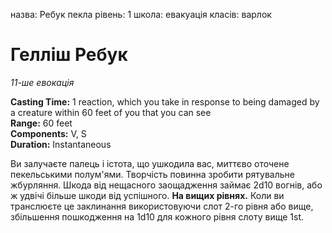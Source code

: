 назва: Ребук пекла рівень: 1 школа: евакуація класів: варлок

# Гелліш Ребук
_11-ше евокація_

**Casting Time:** 1 reaction, which you take in response to being damaged by a creature within 60 feet of you that you can see    
**Range:** 60 feet    
**Components:** V, S    
**Duration:** Instantaneous

Ви залучаєте палець і істота, що ушкодила вас, миттєво оточене пекельськими полум'ями. Творчість повинна зробити рятувальне жбурляння. Шкода від нещасного заощадження займає 2d10 вогнів, або ж удвічі більше шкоди від успішного. **На вищих рівнях.** Коли ви транслюєте це заклинання використовуючи слот 2-го рівня або вище, збільшення пошкодження на 1d10 для кожного рівня слоту вище 1st.